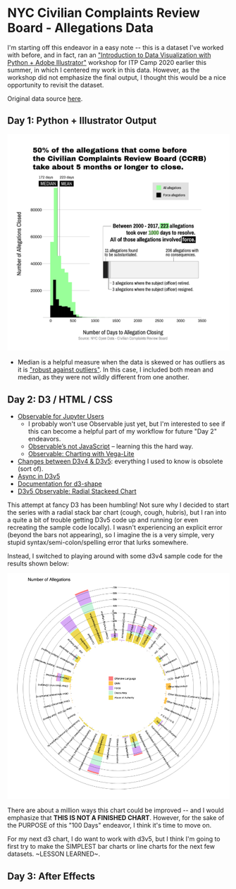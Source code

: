 # NYC Civilian Complaints Review Board - Allegations Data

I'm starting off this endeavor in a easy note -- this is a dataset I've worked with before, and in fact, ran an ["Introduction to Data Visualization with Python + Adobe Illustrator"](https://docs.google.com/presentation/d/1X69-d6EAPBBf_ncV0V0-MEO6IY-PXmATZFJpgkoc1Yo/edit#slide=id.g888cfe5bb7_1_39) workshop for ITP Camp 2020 earlier this summer, in which I centered my work in this data. However, as the workshop did not emphasize the final output, I thought this would be a nice opportunity to revisit the dataset. 

Original data source [here](https://data.cityofnewyork.us/Public-Safety/Civilian-Complaint-Review-Board-CCRB-Allegations-C/xyq2-jjkn). 

## Day 1: Python + Illustrator Output

![Histogram chart showing distribution of the number days it took to close allegations before the CCRB.](output/final-chart.png)

* Median is a helpful measure when the data is skewed or has outliers as it is ["robust against outliers"](https://www.clinfo.eu/mean-median/). In this case, I included both mean and median, as they were not wildly different from one another. 

## Day 2: D3 / HTML / CSS

+ [Observable for Jupyter Users](https://observablehq.com/@observablehq/observable-for-jupyter-users)
    + I probably won't use Observable just yet, but I'm interested to see if this can become a helpful part of my workflow for future "Day 2" endeavors. 
    + [Observable’s not JavaScript](https://observablehq.com/@observablehq/observables-not-javascript) – learning this the hard way. 
    + [Observable: Charting with Vega-Lite](https://observablehq.com/@observablehq/vega-lite)
+ [Changes between D3v4 & D3v5](https://github.com/d3/d3/blob/master/CHANGES.md): everything I used to know is obsolete (sort of).
+ [Async in D3v5](https://stackoverflow.com/questions/49599691/how-to-load-data-from-a-csv-file-in-d3-v5)
+ [Documentation for d3-shape](https://github.com/d3/d3-shape/blob/v1.3.7/README.md#stack)
+ [D3v5 Observable: Radial Stackeed Chart](https://observablehq.com/@d3/radial-stacked-bar-chart)

This attempt at fancy D3 has been humbling! Not sure why I decided to start the series with a radial stack bar chart (cough, cough, hubris), but I ran into a quite a bit of trouble getting D3v5 code up and running (or even recreating the sample code locally). I wasn't experiencing an explicit error (beyond the bars not appearing), so I imagine the is a very simple, very stupid syntax/semi-colon/spelling error that lurks somewhere. 

Instead, I switched to playing around with some d3v4 sample code for the results shown below: 

![Radial Stacked bar chart showing the number of allegations by type.](output/radial_stacked_chart.png)

There are about a million ways this chart could be improved -- and I would emphasize that **THIS IS NOT A FINISHED CHART**. However, for the sake of the PURPOSE of this "100 Days" endeavor, I think it's time to move on.

For my next d3 chart, I do want to work with d3v5, but I think I'm going to first try to make the SIMPLEST bar charts or line charts for the next few datasets. \~LESSON LEARNED\~. 

## Day 3: After Effects